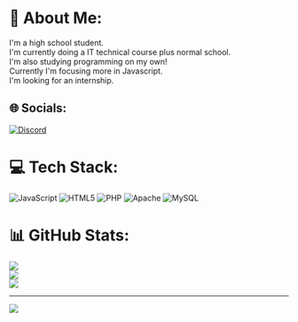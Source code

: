# 💫 About Me:
I'm a high school student.<br>I'm currently doing a IT technical course plus normal school.<br>I'm also studying programming on my own!<br>Currently I'm focusing more in Javascript.<br>I'm looking for an internship.


## 🌐 Socials:
[![Discord](https://img.shields.io/badge/Discord-%237289DA.svg?logo=discord&logoColor=white)](https://discord.gg/mattt504) 

# 💻 Tech Stack:
![JavaScript](https://img.shields.io/badge/javascript-%23323330.svg?style=flat-square&logo=javascript&logoColor=%23F7DF1E) ![HTML5](https://img.shields.io/badge/html5-%23E34F26.svg?style=flat-square&logo=html5&logoColor=white) ![PHP](https://img.shields.io/badge/php-%23777BB4.svg?style=flat-square&logo=php&logoColor=white) ![Apache](https://img.shields.io/badge/apache-%23D42029.svg?style=flat-square&logo=apache&logoColor=white) ![MySQL](https://img.shields.io/badge/mysql-%2300000f.svg?style=flat-square&logo=mysql&logoColor=white)
# 📊 GitHub Stats:
![](https://github-readme-stats.vercel.app/api?username=theOnlyMaTTT&theme=onedark&hide_border=false&include_all_commits=false&count_private=false)<br/>
![](https://github-readme-streak-stats.herokuapp.com/?user=theOnlyMaTTT&theme=onedark&hide_border=false)<br/>
![](https://github-readme-stats.vercel.app/api/top-langs/?username=theOnlyMaTTT&theme=onedark&hide_border=false&include_all_commits=false&count_private=false&layout=compact)

---
[![](https://visitcount.itsvg.in/api?id=theOnlyMaTTT&icon=5&color=0)](https://visitcount.itsvg.in)

<!-- Proudly created with GPRM ( https://gprm.itsvg.in ) -->